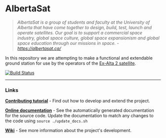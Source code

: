 # AlbertaSat

>*AlbertaSat is a group of students and faculty at the University of Alberta that have come together to design, build, test, launch and operate satellites. Our goal is to support a commercial space industry, global space culture, global space expansionism and global space education through our missions in space. - https://albertasat.ca/*

In this repository we are attempting to make a functional and extendable ground station for use by the operators of the [Ex-Alta 2 satellite](https://albertasat.ca/ex-alta-2/).

[![Build Status](https://travis-ci.com/UAlberta-CMPUT401/AlbertaSat.svg?token=TRHuLXSMdv9x8426GEpU&branch=dev)](https://travis-ci.com/UAlberta-CMPUT401/AlbertaSat)

<hr>

### Links
  
**[Contributing tutorial](CONTRIBUTING.md)** - Find out how to develop and extend the project.

**[Online documentation](#)** - See the automatically generated documentation for the source code. Update the documentation to match any changes to the code using `source ./update_docs.sh`

**[Wiki](https://github.com/UAlberta-CMPUT401/AlbertaSat/wiki)** - See more information about the project's development.
